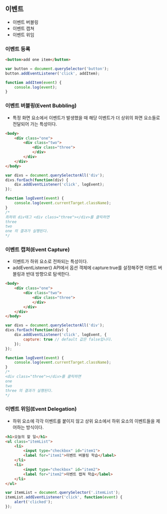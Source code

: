 ## 이벤트
- 이벤트 버블링
- 이벤트 캡쳐
- 이벤트 위임

### 이벤트 등록
```html
<button>add one item</button>
```
```js
var button = document.querySelector('button');
button.addEventListener('click', addItem);

function addItem(event) {
	console.log(event);
}
```

### 이벤트 버블링(Event Bubbling)
- 특정 화면 요소에서 이벤트가 발생했을 때 해당 이벤트가 더 상위의 화면 요소들로 전달되어 가는 특성이다.
```html
<body>
	<div class="one">
		<div class="two">
			<div class="three">
			</div>
		</div>
	</div>
</body>
```
```js
var divs = document.querySelectorAll('div');
divs.forEach(function(div) {
	div.addEventListener('click', logEvent);
});

function logEvent(event) {
	console.log(event.currentTarget.className);
}
/*
최하위 div태그 <div class="three"></div>를 클릭하면
three
two
one 의 결과가 실행된다.
*/
```

### 이벤트 캡쳐(Event Capture)
- 이벤트가 하위 요소로 전파되는 특성이다.
- addEventListener() API에서 옵션 객체에 capture:true를 설정해주면 이벤트 버블링과 반대 방향으로 탐색한다.
```html
<body>
	<div class="one">
		<div class="two">
			<div class="three">
			</div>
		</div>
	</div>
</body>
```
```js
var divs = document.querySelectorAll('div');
divs.forEach(function(div) {
	div.addEventListener('click', logEvent, {
		capture: true // default 값은 false입니다.
	});
});

function logEvent(event) {
	console.log(event.currentTarget.className);
}
/*
<div class="three"></div>를 클릭하면
one
two
three 의 결과가 실행된다.
*/
```

### 이벤트 위임(Event Delegation)
- 하위 요소에 각각 이벤트를 붙이지 않고 상위 요소에서 하위 요소의 이벤트들을 제어하는 방식이다.
```html
<h1>오늘의 할 일</h1>
<ul class="itemList">
	<li>
		<input type="checkbox" id="item1">
		<label for="item1">이벤트 버블링 학습</label>
	</li>
	<li>
		<input type="checkbox" id="item2">
		<label for="item2">이벤트 캡쳐 학습</label>
	</li>
</ul>
```
```js
var itemList = document.querySelector('.itemList');
itemList.addEventListener('click', function(event) {
	alert('clicked');
});
```
